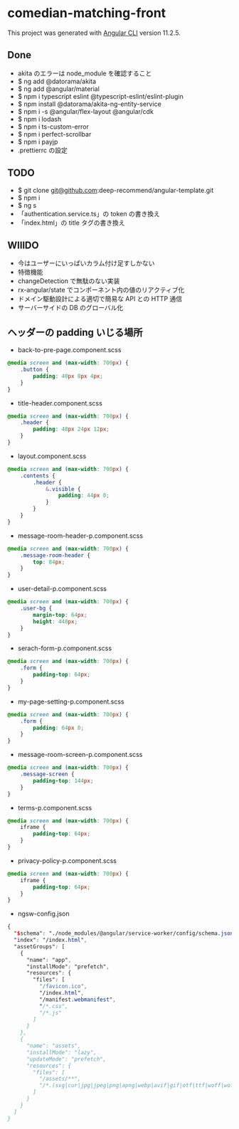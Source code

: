 # comedian-matching-front

This project was generated with [Angular CLI](https://github.com/angular/angular-cli) version 11.2.5.

## Done

-   akita のエラーは node_module を確認すること
-   $ ng add @datorama/akita
-   $ ng add @angular/material
-   $ npm i typescript eslint @typescript-eslint/eslint-plugin
-   $ npm install @datorama/akita-ng-entity-service
-   $ npm i -s @angular/flex-layout @angular/cdk
-   $ npm i lodash
-   $ npm i ts-custom-error
-   $ npm i perfect-scrollbar
-   $ npm i payjp
-   .prettierrc の設定

## TODO

-   $ git clone git@github.com:deep-recommend/angular-template.git
-   $ npm i
-   $ ng s
-   「authentication.service.ts」の token の書き換え
-   「index.html」の title タグの書き換え

## WIllDO

-   今はユーザーにいっぱいカラム付け足すしかない
-   特徴機能
-   changeDetection で無駄のない実装
-   rx-angular/state でコンポーネント内の値のリアクティブ化
-   ドメイン駆動設計による適切で簡易な API との HTTP 通信
-   サーバーサイドの DB のグローバル化

## ヘッダーの padding いじる場所

-   back-to-pre-page.component.scss

```scss
@media screen and (max-width: 700px) {
    .button {
        padding: 40px 8px 4px;
    }
}
```

-   title-header.component.scss

```scss
@media screen and (max-width: 700px) {
    .header {
        padding: 48px 24px 12px;
    }
}
```

-   layout.component.scss

```scss
@media screen and (max-width: 700px) {
    .contents {
        .header {
            &.visible {
                padding: 44px 0;
            }
        }
    }
}
```

-   message-room-header-p.component.scss

```scss
@media screen and (max-width: 700px) {
    .message-room-header {
        top: 84px;
    }
}
```

-   user-detail-p.component.scss

```scss
@media screen and (max-width: 700px) {
    .user-bg {
        margin-top: 64px;
        height: 448px;
    }
}
```

-   serach-form-p.component.scss

```scss
@media screen and (max-width: 700px) {
    .form {
        padding-top: 64px;
    }
}
```

-   my-page-setting-p.component.scss

```scss
@media screen and (max-width: 700px) {
    .form {
        padding: 64px 0;
    }
}
```

-   message-room-screen-p.component.scss

```scss
@media screen and (max-width: 700px) {
    .message-screen {
        padding-top: 144px;
    }
}
```

-   terms-p.component.scss

```scss
@media screen and (max-width: 700px) {
    iframe {
        padding-top: 64px;
    }
}
```

-   privacy-policy-p.component.scss

```scss
@media screen and (max-width: 700px) {
    iframe {
        padding-top: 64px;
    }
}
```

-   ngsw-config.json

```scss
{
  "$schema": "./node_modules/@angular/service-worker/config/schema.json",
  "index": "/index.html",
  "assetGroups": [
    {
      "name": "app",
      "installMode": "prefetch",
      "resources": {
        "files": [
          "/favicon.ico",
          "/index.html",
          "/manifest.webmanifest",
          "/*.css",
          "/*.js"
        ]
      }
    },
    {
      "name": "assets",
      "installMode": "lazy",
      "updateMode": "prefetch",
      "resources": {
        "files": [
          "/assets/**",
          "/*.(svg|cur|jpg|jpeg|png|apng|webp|avif|gif|otf|ttf|woff|woff2)"
        ]
      }
    }
  ]
}

```
